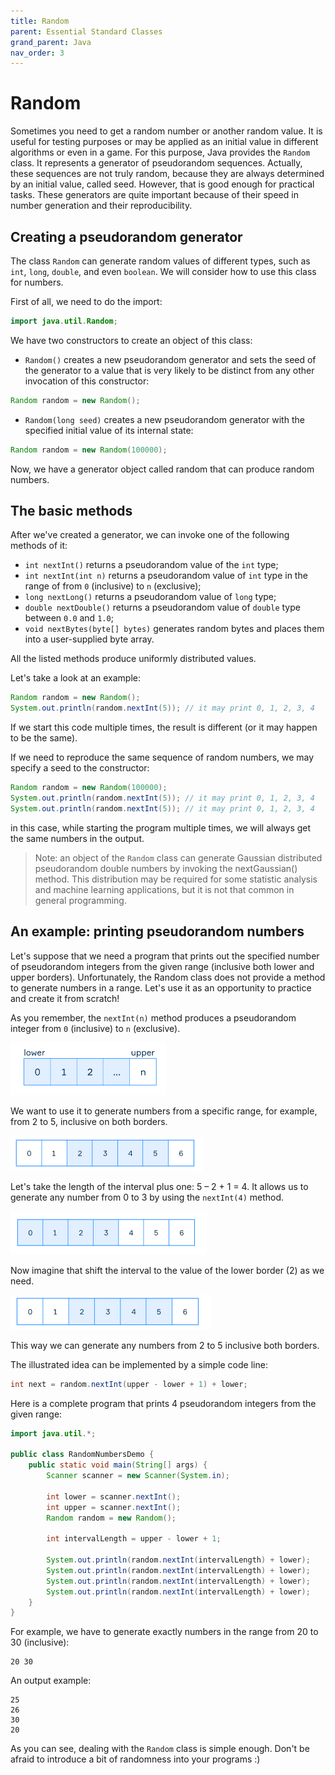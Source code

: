 ```yaml
---
title: Random
parent: Essential Standard Classes
grand_parent: Java
nav_order: 3
---
```


# Random

Sometimes you need to get a random number or another random value. It is useful for testing purposes or may be applied as an initial value in different algorithms or even in a game. For this purpose, Java provides the `Random` class. It represents a generator of pseudorandom sequences. Actually, these sequences are not truly random, because they are always determined by an initial value, called seed. However, that is good enough for practical tasks. These generators are quite important because of their speed in number generation and their reproducibility.

## Creating a pseudorandom generator

The class `Random` can generate random values of different types, such as `int`, `long`, `double`, and even `boolean`. We will consider how to use this class for numbers.

First of all, we need to do the import:

```java
import java.util.Random;
```

We have two constructors to create an object of this class:

- `Random()` creates a new pseudorandom generator and sets the seed of the generator to a value that is very likely to be distinct from any other invocation of this constructor:
```java
Random random = new Random();
```
- `Random(long seed)` creates a new pseudorandom generator with the specified initial value of its internal state:
```java
Random random = new Random(100000);
```
Now, we have a generator object called random that can produce random numbers.

## The basic methods

After we've created a generator, we can invoke one of the following methods of it:

- `int nextInt()` returns a pseudorandom value of the `int` type;
- `int nextInt(int n)` returns a pseudorandom value of `int` type in the range of from `0` (inclusive) to `n` (exclusive);
- `long nextLong()` returns a pseudorandom value of `long` type;
- `double nextDouble()` returns a pseudorandom value of `double` type between `0.0` and `1.0`;
- `void nextBytes(byte[] bytes)` generates random bytes and places them into a user-supplied byte array.

All the listed methods produce uniformly distributed values.

Let's take a look at an example:

```java
Random random = new Random();
System.out.println(random.nextInt(5)); // it may print 0, 1, 2, 3, 4
```

If we start this code multiple times, the result is different (or it may happen to be the same).

If we need to reproduce the same sequence of random numbers, we may specify a seed to the constructor:

```java
Random random = new Random(100000);
System.out.println(random.nextInt(5)); // it may print 0, 1, 2, 3, 4
System.out.println(random.nextInt(5)); // it may print 0, 1, 2, 3, 4
```

in this case, while starting the program multiple times, we will always get the same numbers in the output.

> Note: an object of the `Random` class can generate Gaussian distributed pseudorandom double numbers by invoking the nextGaussian() method. This distribution may be required for some statistic analysis and machine learning applications, but it is not that common in general programming.

## An example: printing pseudorandom numbers

Let's suppose that we need a program that prints out the specified number of pseudorandom integers from the given range (inclusive both lower and upper borders). Unfortunately, the Random class does not provide a method to generate numbers in a range. Let's use it as an opportunity to practice and create it from scratch!

As you remember, the `nextInt(n)` method produces a pseudorandom integer from `0` (inclusive) to `n` (exclusive).

![1](../img/Random1.png)

We want to use it to generate numbers from a specific range, for example, from 2 to 5, inclusive on both borders.

![2](../img/Random2.png)

Let's take the length of the interval plus one: 5 – 2 + 1 = 4. It allows us to generate any number from 0 to 3 by using the `nextInt(4)` method.

![3](../img/Random3.png)

Now imagine that shift the interval to the value of the lower border (2) as we need.

![4](../img/Random4.png)

This way we can generate any numbers from 2 to 5 inclusive both borders.

The illustrated idea can be implemented by a simple code line:
```java
int next = random.nextInt(upper - lower + 1) + lower;
```
Here is a complete program that prints 4 pseudorandom integers from the given range:

```java
import java.util.*;

public class RandomNumbersDemo {
    public static void main(String[] args) {
        Scanner scanner = new Scanner(System.in);

        int lower = scanner.nextInt();
        int upper = scanner.nextInt();
        Random random = new Random();

        int intervalLength = upper - lower + 1;

        System.out.println(random.nextInt(intervalLength) + lower);
        System.out.println(random.nextInt(intervalLength) + lower);
        System.out.println(random.nextInt(intervalLength) + lower);
        System.out.println(random.nextInt(intervalLength) + lower);
    }
}
```
For example, we have to generate exactly numbers in the range from 20 to 30 (inclusive):
```
20 30
```
An output example:
```
25
26
30
20
```
As you can see, dealing with the `Random` class is simple enough. Don't be afraid to introduce a bit of randomness into your programs :)